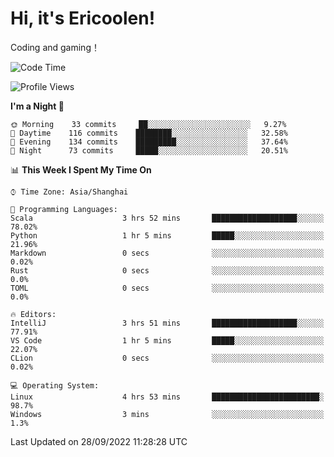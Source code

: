 # Hi, it's Ericoolen!
Coding and gaming！

<!--START_SECTION:waka-->
![Code Time](http://img.shields.io/badge/Code%20Time-405%20hrs%204%20mins-blue)

![Profile Views](http://img.shields.io/badge/Profile%20Views-1-blue)

**I'm a Night 🦉** 

```text
🌞 Morning    33 commits     ██░░░░░░░░░░░░░░░░░░░░░░░   9.27% 
🌆 Daytime    116 commits    ████████░░░░░░░░░░░░░░░░░   32.58% 
🌃 Evening    134 commits    █████████░░░░░░░░░░░░░░░░   37.64% 
🌙 Night      73 commits     █████░░░░░░░░░░░░░░░░░░░░   20.51%

```


📊 **This Week I Spent My Time On** 

```text
⌚︎ Time Zone: Asia/Shanghai

💬 Programming Languages: 
Scala                    3 hrs 52 mins       ███████████████████░░░░░░   78.02% 
Python                   1 hr 5 mins         █████░░░░░░░░░░░░░░░░░░░░   21.96% 
Markdown                 0 secs              ░░░░░░░░░░░░░░░░░░░░░░░░░   0.02% 
Rust                     0 secs              ░░░░░░░░░░░░░░░░░░░░░░░░░   0.0% 
TOML                     0 secs              ░░░░░░░░░░░░░░░░░░░░░░░░░   0.0%

🔥 Editors: 
IntelliJ                 3 hrs 51 mins       ███████████████████░░░░░░   77.91% 
VS Code                  1 hr 5 mins         █████░░░░░░░░░░░░░░░░░░░░   22.07% 
CLion                    0 secs              ░░░░░░░░░░░░░░░░░░░░░░░░░   0.02%

💻 Operating System: 
Linux                    4 hrs 53 mins       ████████████████████████░   98.7% 
Windows                  3 mins              ░░░░░░░░░░░░░░░░░░░░░░░░░   1.3%

```


 Last Updated on 28/09/2022 11:28:28 UTC
<!--END_SECTION:waka-->

